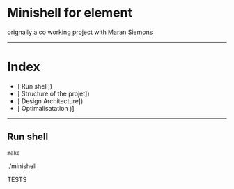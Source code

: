 # Minishell for element
orignally a co working project with Maran Siemons

---
# Index 

* [ Run shell])
* [ Structure of the projet])
* [ Design Architecture])
* [ Optimalisatation )]

---

## Run shell

```
make

```
./minishell


TESTS

>>>>>